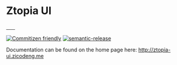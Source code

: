 # Ztopia UI

<a href="https://www.npmjs.com/package/ztopia-ui" target="_blank">
  <img src="https://badgen.net/npm/v/ztopia-ui" alt="">
</a>

<a href="https://www.npmjs.com/package/ztopia-ui" target="_blank">
  <img src="https://badgen.net/npm/dt/ztopia-ui" alt="">
</a>

<a href="https://github.com/zicodeng/ztopia-ui/stargazers" target="_blank">
  <img src="https://badgen.net/github/stars/zicodeng/ztopia-ui" alt="">
</a>

<a href="https://github.com/zicodeng/ztopia-ui/network/members" target="_blank">
  <img src="https://badgen.net/github/forks/zicodeng/ztopia-ui" alt="">
</a>

<a href="https://github.com/zicodeng/ztopia-ui/graphs/contributors" target="_blank">
  <img src="https://badgen.net/github/contributors/zicodeng/ztopia-ui" alt="">
</a>

<a href="https://travis-ci.org/zicodeng/ztopia-ui" target="_blank">
  <img src="https://badgen.net/travis/zicodeng/ztopia-ui" alt="">
</a>

<a href="LICENSE" target="_blank">
  <img src="https://badgen.net/badge/license/MIT/blue" alt="">
</a>

[![Commitizen friendly](https://img.shields.io/badge/commitizen-friendly-brightgreen.svg)](http://commitizen.github.io/cz-cli/) [![semantic-release](https://img.shields.io/badge/%20%20%F0%9F%93%A6%F0%9F%9A%80-semantic--release-e10079.svg)](https://github.com/semantic-release/semantic-release)

Documentation can be found on the home page here: http://ztopia-ui.zicodeng.me
